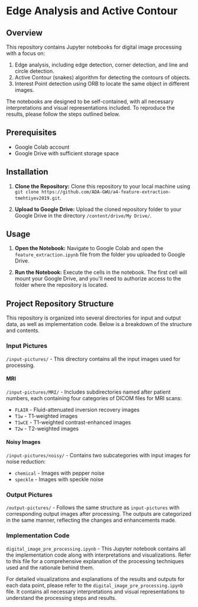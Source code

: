 # Edge Analysis and Active Contour

## Overview
This repository contains Jupyter notebooks for digital image processing with a focus on:

1. Edge analysis, including edge detection, corner detection, and line and circle detection.
2. Active Contour (snakes) algorithm for detecting the contours of objects.
3. Interest Point detection using ORB to locate the same object in different images.

The notebooks are designed to be self-contained, with all necessary interpretations and visual representations included. To reproduce the results, please follow the steps outlined below.

## Prerequisites
- Google Colab account
- Google Drive with sufficient storage space

## Installation

1. **Clone the Repository:**
   Clone this repository to your local machine using `git clone https://github.com/ADA-GWU/a4-feature-extraction-tmehtiyev2019.git`.
   
2. **Upload to Google Drive:**
   Upload the cloned repository folder to your Google Drive in the directory `/content/drive/My Drive/`.

## Usage

1. **Open the Notebook:**
   Navigate to Google Colab and open the `feature_extraction.ipynb` file from the folder you uploaded to Google Drive.

2. **Run the Notebook:**
   Execute the cells in the notebook. The first cell will mount your Google Drive, and you'll need to authorize access to the folder where the repository is located.

   


## Project Repository Structure

This repository is organized into several directories for input and output data, as well as implementation code. Below is a breakdown of the structure and contents.

### Input Pictures

`/input-pictures/` - This directory contains all the input images used for processing.

#### MRI

`/input-pictures/MRI/` - Includes subdirectories named after patient numbers, each containing four categories of DICOM files for MRI scans:
- `FLAIR` - Fluid-attenuated inversion recovery images
- `T1w` - T1-weighted images
- `T1wCE` - T1-weighted contrast-enhanced images
- `T2w` - T2-weighted images

#### Noisy Images

`/input-pictures/noisy/` - Contains two subcategories with input images for noise reduction:
- `chemical` - Images with pepper noise
- `speckle` - Images with speckle noise

### Output Pictures

`/output-pictures/` - Follows the same structure as `input-pictures` with corresponding output images after processing. The outputs are categorized in the same manner, reflecting the changes and enhancements made.

### Implementation Code

`digital_image_pre_processing.ipynb` - This Jupyter notebook contains all the implementation code along with interpretations and visualizations. Refer to this file for a comprehensive explanation of the processing techniques used and the rationale behind them.

For detailed visualizations and explanations of the results and outputs for each data point, please refer to the `digital_image_pre_processing.ipynb` file. It contains all necessary interpretations and visual representations to understand the processing steps and results.



